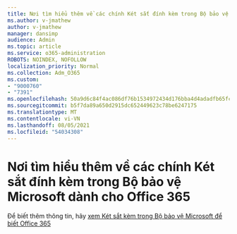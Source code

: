 ```yaml
---
title: Nơi tìm hiểu thêm về các chính Két sắt đính kèm trong Bộ bảo vệ Microsoft dành cho Office 365
ms.author: v-jmathew
author: v-jmathew
manager: dansimp
audience: Admin
ms.topic: article
ms.service: o365-administration
ROBOTS: NOINDEX, NOFOLLOW
localization_priority: Normal
ms.collection: Adm_O365
ms.custom:
- "9000760"
- "7391"
ms.openlocfilehash: 50a9d6c84f4ac086df76b1534972434d176bba4d4adadfb65fc2ca97da028c0b
ms.sourcegitcommit: b5f7da89a650d2915dc652449623c78be6247175
ms.translationtype: MT
ms.contentlocale: vi-VN
ms.lasthandoff: 08/05/2021
ms.locfileid: "54034308"
---
```

# <a name="where-to-learn-more-about-safe-attachment-policies-in-microsoft-defender-for-office-365"></a>Nơi tìm hiểu thêm về các chính Két sắt đính kèm trong Bộ bảo vệ Microsoft dành cho Office 365

Để biết thêm thông tin, hãy [xem Két sắt kèm trong Bộ bảo vệ Microsoft để biết Office 365](https://go.microsoft.com/fwlink/?linkid=2092213)
